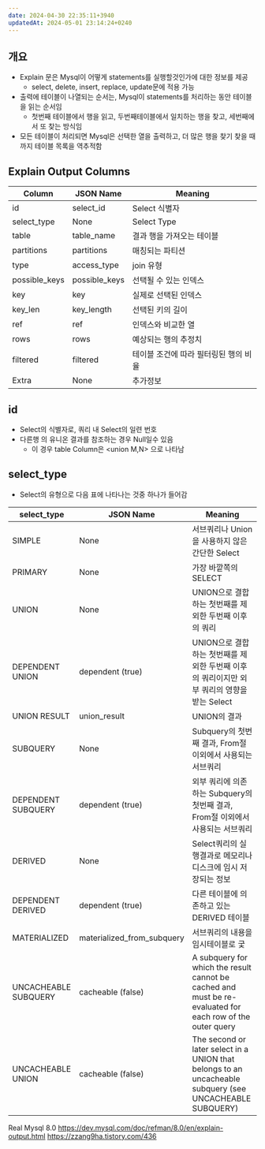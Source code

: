 ```yaml
---
date: 2024-04-30 22:35:11+3940
updatedAt: 2024-05-01 23:14:24+0240
---
```

## 개요
- Explain 문은 Mysql이 어떻게 statements를 실행할것인가에 대한 정보를 제공
	- select, delete, insert, replace, update문에 적용 가능
- 출력에 테이블이 나열되는 순서는, Mysql이 statements를 처리하는 동안 테이블을 읽는 순서임
	- 첫번째 테이블에서 행을 읽고, 두번째테이블에서 일치하는 행을 찾고, 세번째에서 또 찾는 방식임
- 모든 테이블이 처리되면 Mysql은 선택한 열을 출력하고, 더 많은 행을 찾기 찾을 때 까지 테이블 목록을 역추적함

## Explain Output Columns
| Column        | JSON Name     | Meaning               |
| ------------- | ------------- | --------------------- |
| id            | select_id     | Select 식별자            |
| select_type   | None          | Select Type           |
| table         | table_name    | 결과 행을 가져오는 테이블        |
| partitions    | partitions    | 매칭되는 파티션              |
| type          | access_type   | join 유형               |
| possible_keys | possible_keys | 선택될 수 있는 인덱스          |
| key           | key           | 실제로 선택된 인덱스           |
| key_len       | key_length    | 선택된 키의 길이             |
| ref           | ref           | 인덱스와 비교한 열            |
| rows          | rows          | 예상되는 행의 추정치           |
| filtered      | filtered      | 테이블 조건에 따라 필터링된 행의 비율 |
| Extra         | None          | 추가정보                  |
## id 
- Select의 식별자로, 쿼리 내 Select의 일련 번호
- 다른행 의 유니온 결과를 참조하는 경우 Null일수 있음
	- 이 경우 table Column은 <union M,N> 으로 나타남

## select_type
- Select의 유형으로 다음 표에 나타나는 것중 하나가 들어감

| select_type          | JSON Name                  | Meaning                                                                                                   |
| -------------------- | -------------------------- | --------------------------------------------------------------------------------------------------------- |
| SIMPLE               | None                       | 서브쿼리나 Union을 사용하지 않은 간단한 Select                                                                           |
| PRIMARY              | None                       | 가장 바깥쪽의 SELECT                                                                                            |
| UNION                | None                       | UNION으로 결합하는 첫번째를 제외한 두번째 이후의 쿼리                                                                          |
| DEPENDENT UNION      | dependent (true)           | UNION으로 결합하는 첫번째를 제외한 두번째 이후의 쿼리이지만 외부 쿼리의 영향을 받는 Select                                                  |
| UNION RESULT         | union_result               | UNION의 결과                                                                                                 |
| SUBQUERY             | None                       | Subquery의 첫번째 결과, From절 이외에서 사용되는 서브쿼리                                                                    |
| DEPENDENT SUBQUERY   | dependent (true)           | 외부 쿼리에 의존하는 Subquery의 첫번째 결과,<br>From절 이외에서 사용되는 서브쿼리                                                     |
| DERIVED              | None                       | Select쿼리의 실행결과로 메모리나 디스크에 임시 저장되는 정보                                                                      |
| DEPENDENT DERIVED    | dependent (true)           | 다른 테이블에 의존하고 있는 DERIVED 테이블                                                                               |
| MATERIALIZED         | materialized_from_subquery | 서브쿼리의 내용을 임시테이블로 궃                                                                                        |
| UNCACHEABLE SUBQUERY | cacheable (false)          | A subquery for which the result cannot be cached and must be re-evaluated for each row of the outer query |
| UNCACHEABLE UNION    | cacheable (false)          | The second or later select in a UNION that belongs to an uncacheable subquery (see UNCACHEABLE SUBQUERY)  |

Real Mysql 8.0
https://dev.mysql.com/doc/refman/8.0/en/explain-output.html
https://zzang9ha.tistory.com/436